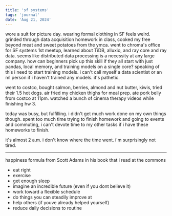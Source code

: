 ```yaml
---
title: 'sf systems'
tags: 'journal'
date: 'Aug 21, 2024'
---
```


wore a suit for picture day. wearing formal clothing in SF feels weird. grinded through data acquisition homework in class, cooked my free beyond meat and sweet potatoes from the ymca. went to chroma's office for SF systems 1st meetup, learned about TiDB, alluxio, and ray core and ray data. seems like distributed data processing is a necessity at any large company. how can beginners pick up this skill if they all start with just pandas, local memory, and training models on a single core? speaking of this i need to start training models. i can't call myself a data scientist or an ml person if i haven't trained any models. it's pathetic.

went to costco, bought salmon, berries, almond and nut butter, kiwis, tried their 1.5 hot dogs. air fried my chicken thighs for meal prep. ate pork belly from costco at 11pm. watched a bunch of cinema therapy videos while finishing hw 3.

today was busy, but fulfilling. i didn't get much work done on my own things though. spent too much time trying to finish homework and going to events and commuting, i can't devote time to my other tasks if i have these homeworks to finish.

it's almost 2 a.m. i don't know where the time went. i'm surprisingly not tired.

---

happiness formula from Scott Adams in his book that i read at the commons

- eat right
- exercise
- get enough sleep
- imagine an incredible future (even if you dont believe it)
- work toward a flexible schedule
- do things you can steadily improve at
- help others (if youve already helped yourself)
- reduce daily decisions to routine
